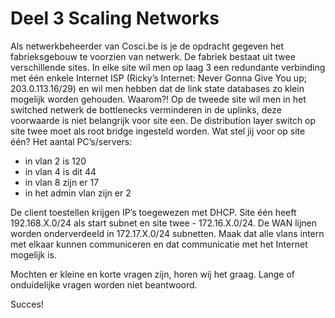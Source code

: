 # Deel 3 Scaling Networks

Als netwerkbeheerder van Cosci.be is je de opdracht gegeven het fabrieksgebouw te voorzien van netwerk. 
De fabriek bestaat uit twee verschillende sites. 
In elke site wil men op laag 3 een redundante verbinding met één enkele Internet ISP (Ricky’s Internet: Never Gonna Give You up; 203.0.113.16/29) en wil men hebben dat de link state databases zo klein mogelijk worden gehouden. Waarom?! 
Op de tweede site wil men in het switched netwerk de bottlenecks verminderen in de uplinks, deze voorwaarde is niet belangrijk voor site een. 
De distribution layer switch op site twee moet als root bridge ingesteld worden. Wat stel jij voor op site één?
Het aantal PC’s/servers:
* in vlan 2 is 120
* in vlan 4 is dit 44
*	in vlan 8 zijn er 17
*	in het admin vlan zijn er 2


De client toestellen krijgen IP’s toegewezen met DHCP.
Site één heeft 192.168.X.0/24 als start subnet en site twee - 172.16.X.0/24. De WAN lijnen worden onderverdeeld in 172.17.X.0/24 subnetten. 
Maak dat alle vlans intern met elkaar kunnen communiceren en dat communicatie met het Internet mogelijk is.

Mochten er kleine en korte vragen zijn, horen wij het graag. Lange of onduidelijke vragen worden niet beantwoord.

Succes!

